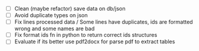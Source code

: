 - [ ] Clean (maybe refactor) save data on db/json
- [ ] Avoid duplicate types on json
- [ ] Fix lines processed data / Some lines have duplicates, ids are formatted wrong and some names are bad
- [ ] Fix format ids fn in python to return correct ids structures
- [ ] Evaluate if its better use pdf2docx for parse pdf to extract tables